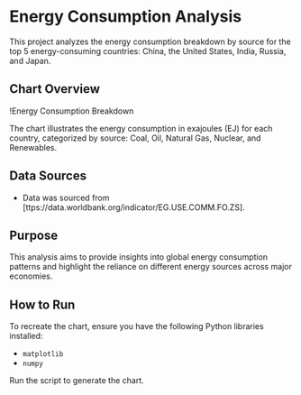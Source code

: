 # Energy Consumption Analysis

This project analyzes the energy consumption breakdown by source for the top 5 energy-consuming countries: China, the United States, India, Russia, and Japan.

## Chart Overview
!Energy Consumption Breakdown

The chart illustrates the energy consumption in exajoules (EJ) for each country, categorized by source: Coal, Oil, Natural Gas, Nuclear, and Renewables.

## Data Sources
- Data was sourced from [ttps://data.worldbank.org/indicator/EG.USE.COMM.FO.ZS].

## Purpose
This analysis aims to provide insights into global energy consumption patterns and highlight the reliance on different energy sources across major economies.

## How to Run
To recreate the chart, ensure you have the following Python libraries installed:
- `matplotlib`
- `numpy`

Run the script to generate the chart.

